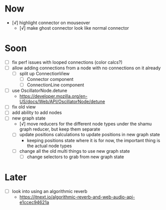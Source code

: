 # Now
- [√] highlight connector on mouseover
	- [√] make ghost connector look like normal connector

# Soon
- [ ] fix perf issues with looped connections (color calcs?)
- [ ] allow adding connections from a node with no connections on it already
	- [ ] split up ConnectionView
		- [ ] Connector component
		- [ ] ConnectionLine component
- [ ] use OscillatorNode.detune
	- https://developer.mozilla.org/en-US/docs/Web/API/OscillatorNode/detune
- [ ] fix old view
- [ ] add ability to add nodes
- [ ] new graph state
	- [√] move reducers for the different node types under the shamu graph reducer, but keep them separate
	- [ ] update positions calculations to update positions in new graph state
		- keeping positions state where it is for now, the important thing is the actual node types
	- [ ] change all the old multi things to use new graph state
		- [ ] change selectors to grab from new graph state

# Later
- [ ] look into using an algorithmic reverb
	- https://itnext.io/algorithmic-reverb-and-web-audio-api-e1ccec94621a
